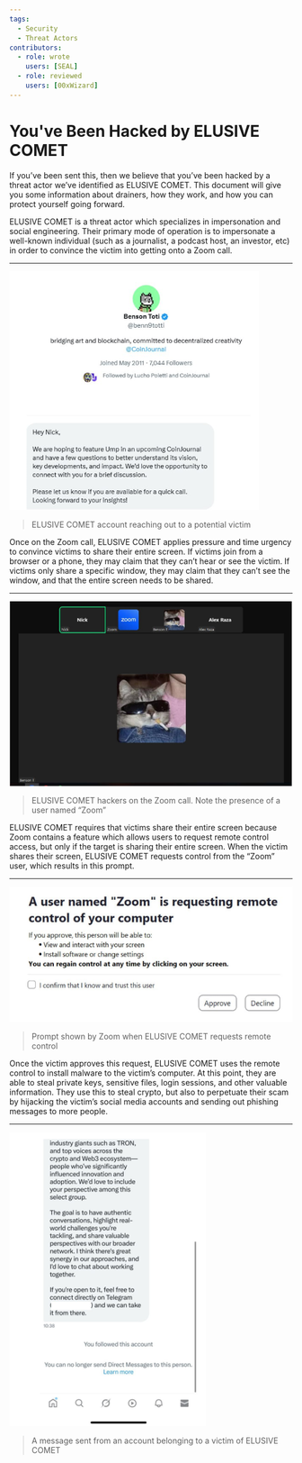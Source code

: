 ```yaml
---
tags:
  - Security
  - Threat Actors
contributors:
  - role: wrote
    users: [SEAL]
  - role: reviewed
    users: [00xWizard]
---
```


# You've Been Hacked by ELUSIVE COMET

If you’ve been sent this, then we believe that you’ve been hacked by a threat actor we’ve identified as ELUSIVE COMET. This document will give you some information about drainers, how they work, and how you can protect yourself going forward.

ELUSIVE COMET is a threat actor which specializes in impersonation and social engineering. Their primary mode of operation is to impersonate a well-known individual (such as a journalist, a podcast host, an investor, etc) in order to convince the victim into getting onto a Zoom call.

---

![screenshot](../Playbooks/resources/example6.png)

> ELUSIVE COMET account reaching out to a potential victim

Once on the Zoom call, ELUSIVE COMET applies pressure and time urgency to convince victims to share their entire screen. If victims join from a browser or a phone, they may claim that they can’t hear or see the victim. If victims only share a specific window, they may claim that they can’t see the window, and that the entire screen needs to be shared.

---

![screenshot](../Playbooks/resources/example7.png)
> ELUSIVE COMET hackers on the Zoom call. Note the presence of a user named “Zoom”

ELUSIVE COMET requires that victims share their entire screen because Zoom contains a feature which allows users to request remote control access, but only if the target is sharing their entire screen. When the victim shares their screen, ELUSIVE COMET requests control from the “Zoom” user, which results in this prompt.

---

![screenshot](../Playbooks/resources/example8.png)
> Prompt shown by Zoom when ELUSIVE COMET requests remote control

Once the victim approves this request, ELUSIVE COMET uses the remote control to install malware to the victim’s computer. At this point, they are able to steal private keys, sensitive files, login sessions, and other valuable information. They use this to steal crypto, but also to perpetuate their scam by hijacking the victim’s social media accounts and sending out phishing messages to more people.

---

![screenshot](../Playbooks/resources/example9.png)
> A message sent from an account belonging to a victim of ELUSIVE COMET
